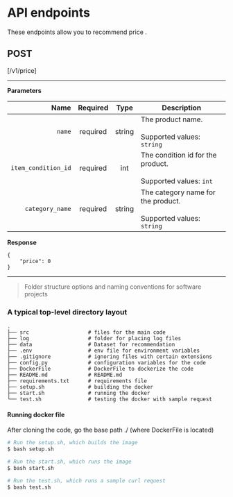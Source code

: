 # API endpoints

These endpoints allow you to recommend price .

## POST
 [/v1/price]<br/>
___

**Parameters**

|          Name | Required |  Type   | Description                                                                                                                                                           |
| -------------:|:--------:|:-------:| --------------------------------------------------------------------------------------------------------------------------------------------------------------------- |
|     `name` | required | string  | The product name. <br/><br/> Supported values: `string` |
|     `item_condition_id` | required | int  | The condition id for the product. <br/><br/>  Supported values: `int`        |
|     `category_name` | required | string  | The category name for the product. <br/><br/>  Supported values: `string`        |

**Response**

```
{
    "price": 0
}
```
___

> Folder structure options and naming conventions for software projects

### A typical top-level directory layout

    .
    ├── src                   # files for the main code
    ├── log                   # folder for placing log files 
    ├── data                  # Dataset for recommendation
    ├── .env                  # env file for environment variables
    ├── .gitignore            # ignoring files with certain extensions
    ├── config.py             # configuration variables for the code
    ├── DockerFile            # DockerFile to dockerize the code
    ├── README.md             # README.md
    ├── requirements.txt      # requirements file
    ├── setup.sh              # building the docker
    ├── start.sh              # running the docker
    └── test.sh               # testing the docker with sample request


#### Running docker file

After cloning the code, go the base path ./ (where DockerFile is located)

```sh
# Run the setup.sh, which builds the image
$ bash setup.sh

# Run the start.sh, which runs the image
$ bash start.sh

# Run the test.sh, which runs a sample curl request
$ bash test.sh




